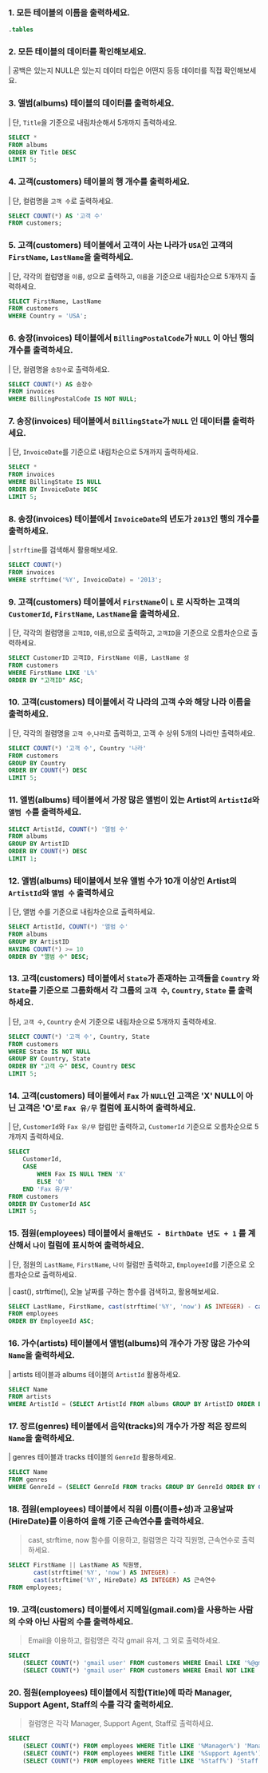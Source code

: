 ### 1. 모든 테이블의 이름을 출력하세요.
```sql
.tables
```

### 2. 모든 테이블의 데이터를 확인해보세요.
| 공백은 있는지 NULL은 있는지 데이터 타입은 어떤지 등등 데이터를 직접 확인해보세요.


### 3. 앨범(albums) 테이블의 데이터를 출력하세요.
| 단, `Title`을 기준으로 내림차순해서 5개까지 출력하세요.
```sql
SELECT *
FROM albums
ORDER BY Title DESC
LIMIT 5;
```

### 4. 고객(customers) 테이블의 행 개수를 출력하세요.
| 단, 컬럼명을 `고객 수`로 출력하세요.
```sql
SELECT COUNT(*) AS '고객 수'
FROM customers;
```

### 5. 고객(customers) 테이블에서 고객이 사는 나라가 `USA`인 고객의 `FirstName`, `LastName`을 출력하세요.
| 단, 각각의 컬럼명을 `이름`, `성`으로 출력하고, `이름`을 기준으로 내림차순으로 5개까지 출력하세요.
```sql
SELECT FirstName, LastName
FROM customers
WHERE Country = 'USA';
```

### 6. 송장(invoices) 테이블에서 `BillingPostalCode`가 `NULL` 이 아닌 행의 개수를 출력하세요.
| 단, 컬렴명을 `송장수`로 출력하세요.
```sql
SELECT COUNT(*) AS 송장수
FROM invoices
WHERE BillingPostalCode IS NOT NULL;
```

### 7. 송장(invoices) 테이블에서 `BillingState`가 `NULL` 인 데이터를 출력하세요.
| 단, `InvoiceDate`를 기준으로 내림차순으로 5개까지 출력하세요.

```sql
SELECT *
FROM invoices
WHERE BillingState IS NULL
ORDER BY InvoiceDate DESC
LIMIT 5;
```

### 8. 송장(invoices) 테이블에서 `InvoiceDate`의 년도가 `2013`인 행의 개수를 출력하세요.
| `strftime`를 검색해서 활용해보세요.
```sql
SELECT COUNT(*)
FROM invoices
WHERE strftime('%Y', InvoiceDate) = '2013';
```

### 9. 고객(customers) 테이블에서 `FirstName`이 `L` 로 시작하는 고객의 `CustomerId`, `FirstName`, `LastName`을 출력하세요.
| 단, 각각의 컬럼명을 `고객ID`, `이름`,`성`으로 출력하고, `고객ID`을 기준으로 오름차순으로 출력하세요.
```sql
SELECT CustomerID 고객ID, FirstName 이름, LastName 성
FROM customers
WHERE FirstName LIKE 'L%'
ORDER BY "고객ID" ASC;
```

### 10. 고객(customers) 테이블에서 각 나라의 고객 수와 해당 나라 이름을 출력하세요.
| 단, 각각의 컬렴명을 `고객 수`,`나라`로 출력하고, 고객 수 상위 5개의 나라만 출력하세요.
```sql
SELECT COUNT(*) '고객 수', Country '나라'
FROM customers
GROUP BY Country
ORDER BY COUNT(*) DESC
LIMIT 5;
```

### 11. 앨범(albums) 테이블에서 가장 많은 앨범이 있는 Artist의 `ArtistId`와 `앨범 수`를 출력하세요.
```sql
SELECT ArtistId, COUNT(*) '앨범 수'
FROM albums
GROUP BY ArtistID
ORDER BY COUNT(*) DESC
LIMIT 1;
```

### 12. 앨범(albums) 테이블에서 보유 앨범 수가 10개 이상인 Artist의 `ArtistId`와 `앨범 수` 출력하세요
| 단, 앨범 수를 기준으로 내림차순으로 출력하세요.
```sql 
SELECT ArtistId, COUNT(*) '앨범 수'
FROM albums
GROUP BY ArtistID
HAVING COUNT(*) >= 10
ORDER BY "앨범 수" DESC;
```

### 13. 고객(customers) 테이블에서 `State`가 존재하는 고객들을 `Country` 와 `State`를 기준으로 그룹화해서 각 그룹의 `고객 수`, `Country`, `State` 를 출력하세요.
| 단, `고객 수`, `Country` 순서 기준으로 내림차순으로 5개까지 출력하세요.
```sql 
SELECT COUNT(*) '고객 수', Country, State
FROM customers
WHERE State IS NOT NULL
GROUP BY Country, State
ORDER BY "고객 수" DESC, Country DESC
LIMIT 5;
```

### 14.  고객(customers) 테이블에서 `Fax` 가 `NULL`인 고객은 'X' NULL이 아닌 고객은 'O'로 `Fax 유/무` 컬럼에 표시하여 출력하세요.
| 단, `CustomerId`와 `Fax 유/무` 컬럼만 출력하고, `CustomerId` 기준으로 오름차순으로 5개까지 출력하세요. 
```sql 
SELECT
	CustomerId,
	CASE
		WHEN Fax IS NULL THEN 'X'
		ELSE 'O'
	END 'Fax 유/무'
FROM customers
ORDER BY CustomerId ASC
LIMIT 5;
```

### 15. 점원(employees) 테이블에서 `올해년도 - BirthDate 년도 + 1` 를 계산해서 `나이` 컬럼에 표시하여 출력하세요.
| 단, 점원의 `LastName`, `FirstName`, `나이` 컬럼만 출력하고, `EmployeeId`를 기준으로 오름차순으로 출력하세요.

| cast(), strftime(), 오늘 날짜를 구하는 함수를 검색하고, 활용해보세요.
```sql 
SELECT LastName, FirstName, cast(strftime('%Y', 'now') AS INTEGER) - cast(strftime('%Y', BirthDate) AS INTEGER) + 1 AS 나이
FROM employees
ORDER BY EmployeeId ASC;
```

### 16. 가수(artists) 테이블에서 앨범(albums)의 개수가 가장 많은 가수의 `Name`을 출력하세요.
| artists 테이블과 albums 테이블의 `ArtistId` 활용하세요.
```sql 
SELECT Name
FROM artists
WHERE ArtistId = (SELECT ArtistId FROM albums GROUP BY ArtistID ORDER BY COUNT(*) DESC LIMIT 1);
```

### 17. 장르(genres) 테이블에서 음악(tracks)의 개수가 가장 적은 장르의 `Name`을 출력하세요.
| genres 테이블과 tracks 테이블의 `GenreId` 활용하세요.

```sql 
SELECT Name
FROM genres
WHERE GenreId = (SELECT GenreId FROM tracks GROUP BY GenreId ORDER BY COUNT(*) ASC LIMIT 1);
```

### 18. 점원(employees) 테이블에서 직원 이름(이름+성)과 고용날짜(HireDate)를 이용하여 올해 기준 근속연수를 출력하세요.

> cast, strftime, now 함수를 이용하고, 컬럼명은 각각 직원명, 근속연수로 출력하세요.

```sql
SELECT FirstName || LastName AS 직원명, 
       cast(strftime('%Y', 'now') AS INTEGER) - 
       cast(strftime('%Y', HireDate) AS INTEGER) AS 근속연수
FROM employees;
```

### 19. 고객(customers) 테이블에서 지메일(gmail.com)을 사용하는 사람의 수와 아닌 사람의 수를 출력하세요.

> Email을 이용하고, 컬럼명은 각각 gmail 유저, 그 외로 출력하세요.

```sql
SELECT 
	(SELECT COUNT(*) 'gmail user' FROM customers WHERE Email LIKE '%@gmail.com') 'gmail 유저',
	(SELECT COUNT(*) 'gmail user' FROM customers WHERE Email NOT LIKE '%@gmail.com') '그 외';
```
### 20. 점원(employees) 테이블에서 직함(Title)에 따라 Manager, Support Agent, Staff의 수를 각각 출력하세요.

> 컬럼명은 각각 Manager, Support Agent, Staff로 출력하세요.

```sql
SELECT 
	(SELECT COUNT(*) FROM employees WHERE Title LIKE '%Manager%') 'Manager',
	(SELECT COUNT(*) FROM employees WHERE Title LIKE '%Support Agent%') 'Support Agent',
    (SELECT COUNT(*) FROM employees WHERE Title LIKE '%Staff%') 'Staff';
```